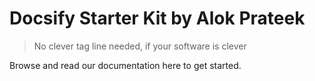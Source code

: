 # Docsify Starter Kit by Alok Prateek

> No clever tag line needed, if your software is clever

Browse and read our documentation here to get started.